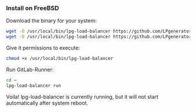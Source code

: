 ### Install on FreeBSD

Download the binary for your system:

```bash
wget -O /usr/local/bin/lpg-load-balancer https://github.com/LPgenerator/lpg-load-balancer/releases/download/v1.0/lpg-load-balancer-freebsd-amd64
wget -O /usr/local/bin/lpg-load-balancer https://github.com/LPgenerator/lpg-load-balancer/releases/download/v1.0/lpg-load-balancer-freebsd-386
```

Give it permissions to execute:

```bash
chmod +x /usr/local/bin/lpg-load-balancer
```

Run GitLab-Runner:

```bash
cd ~
lpg-load-balancer run
```

Voila! lpg-load-balancer is currently running, but it will not start automatically after system reboot.
